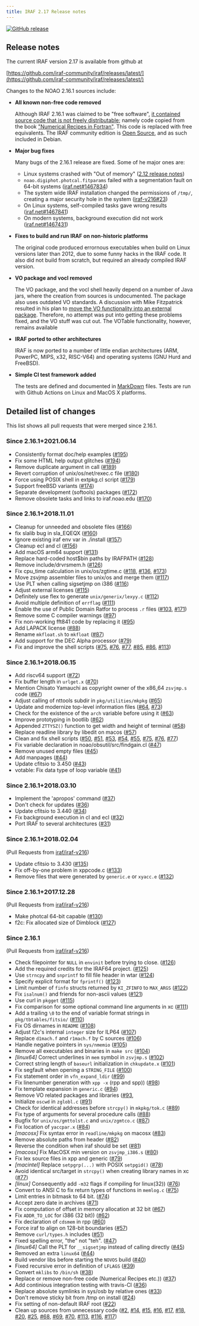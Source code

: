 ```yaml
---
title: IRAF 2.17 Release notes
---
```


[![GitHub release](https://img.shields.io/github/release/iraf-community/iraf.svg)](https://github.com/iraf-community/iraf/releases/latest)

## Release notes

The current IRAF version 2.17 is available from github at

[https://github.com/iraf-community/iraf/releases/latest/](https://github.com/iraf-community/iraf/releases/latest/)

Changes to the NOAO 2.16.1 sources include:

* __All known non-free code removed__

    Although IRAF 2.16.1 was claimed to be "free software", [it contained
    source code that is not freely distributable](iraf-v216/license-problems);
    namely code copied from the book ["Numerical Recipes in Fortran"](http://numerical.recipes/).
    This code is replaced with free equivalents. The IRAF community edition is
    [Open Source](https://opensource.org/docs/osd), and as such included in
    Debian.

* __Major bug fixes__

  Many bugs of the 2.16.1 release are fixed. Some of he major ones are:
  
   - Linux systems crashed with "Out of memory" 
     ([2.12 release notes](https://github.com/iraf-community/iraf/blob/9590f4/doc/notes.v212#L1065-L1075))
   - `noao.digiphot.photcal.fitparams` failed with a segmentation
     fault on 64-bit systems
     ([iraf.net#1467834](https://iraf.net/forum/viewtopic.php?showtopic=1467834))
   - The system wide IRAF installation changed the permissions of
     `/tmp/`, creating a major security hole in the system
     ([iraf-v216#23](https://iraf-community.github.io/iraf-v216/issues/23))
   - On Linux systems, self-compiled tasks gave wrong results
     ([iraf.net#1467841](https://iraf.net/forum/viewtopic.php?showtopic=1467841))
   - On modern systems, background execution did not work
     ([iraf.net#1467431](https://iraf.net/forum/viewtopic.php?showtopic=1467431))

* __Fixes to build and run IRAF on non-historic platforms__

  The original code produced errornous executables when build on Linux
  versions later than 2012, due to some funny hacks in the IRAF
  code. It also did not build from scratch, but required an already
  compiled IRAF version.

* __VO package and vocl removed__

    The VO package, and the vocl shell heavily depend on a number of
    Java jars, where the creation from sources is undocumented. The
    package also uses outdated VO standards. A discussion with Mike
    Fitzpatrick resulted in his plan to [move the VO functionality
    into an external package](iraf-v216/issues/90).
    Therefore, no attempt was put into getting these problems fixed,
    and the VO stuff was cut out.  The VOTable functionality, however,
    remains available

* __IRAF ported to other architectures__

    IRAF is now ported to a number of little endian architectures
    (ARM, PowerPC, MIPS, x32, RISC-V64) and operating systems (GNU Hurd and
    FreeBSD).

* __Simple CI test framework added__

    The tests are defined and documented in
    [MarkDown](https://github.com/iraf-community/iraf/blob/main/test/README.md)
    files. Tests are run with Github Actions on Linux and MacOS X platforms.

## Detailed list of changes

This list shows all pull requests that were merged since 2.16.1.

### Since 2.16.1+2021.06.14

* Consistently format doc/help examples
  ([#195](https://github.com/iraf-community/iraf/pull/195))
* Fix some HTML help output glitches
  ([#194](https://github.com/iraf-community/iraf/pull/194))
* Remove duplicate argument in call
  ([#189](https://github.com/iraf-community/iraf/pull/189))
* Revert corruption of unix/os/net/rexec.c file
  ([#180](https://github.com/iraf-community/iraf/pull/180))
* Force using POSIX shell in extpkg.cl script
  ([#179](https://github.com/iraf-community/iraf/pull/179))
* Support freeBSD variants
  ([#174](https://github.com/iraf-community/iraf/pull/174))
* Separate development (softools) packages
  ([#172](https://github.com/iraf-community/iraf/pull/172))
* Remove obsolete tasks and links to iraf.noao.edu
  ([#170](https://github.com/iraf-community/iraf/pull/170))


### Since 2.16.1+2018.11.01

 * Cleanup for unneeded and obsolete files
   ([#166](https://github.com/iraf-community/iraf/pull/166))
 * fix slalib bug in sla_EQEQX
   ([#160](https://github.com/iraf-community/iraf/pull/160))
 * Ignore existing iraf env var in ./install
   ([#157](https://github.com/iraf-community/iraf/pull/157))
 * Cleanup ecl and cl
   ([#156](https://github.com/iraf-community/iraf/pull/156))
 * Add macOS arm64 support
   ([#131](https://github.com/iraf-community/iraf/pull/131))
 * Replace hard-coded host$bin paths by IRAFPATH
   ([#128](https://github.com/iraf-community/iraf/pull/128))
 * Remove include/drvrsmem.h
   ([#126](https://github.com/iraf-community/iraf/pull/126))
 * Fix cpu_time calculation in unix/os/zgtime.c
   ([#118](https://github.com/iraf-community/iraf/pull/118),
    [#136](https://github.com/iraf-community/iraf/pull/136),
    [#173](https://github.com/iraf-community/iraf/pull/173))
 * Move zsvjmp assembler files to unix/os and merge them
   ([#117](https://github.com/iraf-community/iraf/pull/117))
 * Use PLT when calling sigsetjmp on i386
   ([#116](https://github.com/iraf-community/iraf/pull/116))
 * Adjust external licenses
   ([#115](https://github.com/iraf-community/iraf/pull/115))
 * Definitely use flex to generate `unix/generix/lexyy.c`
   ([#112](https://github.com/iraf-community/iraf/pull/112))
 * Avoid multiple definition of `errflag`
   ([#111](https://github.com/iraf-community/iraf/pull/111))
 * Enable the use of Public Domain Ratfor to process `.r` files
   ([#103](https://github.com/iraf-community/iraf/pull/103),
    [#171](https://github.com/iraf-community/iraf/pull/171))
 * Remove some C compiler warnings
   ([#97](https://github.com/iraf-community/iraf/pull/97))
 * Fix non-working fft841 code by replacing it
   ([#95](https://github.com/iraf-community/iraf/pull/95))
 * Add LAPACK license
   ([#88](https://github.com/iraf-community/iraf/pull/88))
 * Rename `mkfloat.sh` to `mkfloat`
   ([#87](https://github.com/iraf-community/iraf/pull/87))
 * Add support for the DEC Alpha processor
   ([#79](https://github.com/iraf-community/iraf/pull/79))
 * Fix and improve the shell scripts
   ([#75](https://github.com/iraf-community/iraf/pull/75),
    [#76](https://github.com/iraf-community/iraf/pull/76),
    [#77](https://github.com/iraf-community/iraf/pull/77),
    [#85](https://github.com/iraf-community/iraf/pull/85),
    [#86](https://github.com/iraf-community/iraf/pull/86),
    [#113](https://github.com/iraf-community/iraf/pull/113))


### Since 2.16.1+2018.06.15

* Add riscv64 support
  ([#72](https://github.com/iraf-community/iraf/pull/72))
* Fix buffer length in `urlget.x`
  ([#70](https://github.com/iraf-community/iraf/pull/70))
* Mention Chisato Yamauchi as copyright owner of the x86_64 `zsvjmp.s` code
  ([#67](https://github.com/iraf-community/iraf/pull/67))
* Adjust calling of nttools subdir in `pkg/utilities/mkpkg`
  ([#65](https://github.com/iraf-community/iraf/pull/65))
* Update and modernize top-level information files
  ([#64](https://github.com/iraf-community/iraf/pull/64),
   [#73](https://github.com/iraf-community/iraf/pull/73))
* Check for the existence of the `arch` variable before using it
  ([#63](https://github.com/iraf-community/iraf/pull/63))
* Improve prototyping in bootlib
  ([#62](https://github.com/iraf-community/iraf/pull/62))
* Appended `ZTTYSZ()` function to get width and height of terminal
  ([#58](https://github.com/iraf-community/iraf/pull/58))
* Replace readline library by libedit on macos
  ([#57](https://github.com/iraf-community/iraf/pull/57))
* Clean and fix shell scripts
  ([#50](https://github.com/iraf-community/iraf/pull/50),
   [#51](https://github.com/iraf-community/iraf/pull/51),
   [#53](https://github.com/iraf-community/iraf/pull/53),
   [#54](https://github.com/iraf-community/iraf/pull/54),
   [#55](https://github.com/iraf-community/iraf/pull/55),
   [#75](https://github.com/iraf-community/iraf/pull/75),
   [#76](https://github.com/iraf-community/iraf/pull/76),
   [#77](https://github.com/iraf-community/iraf/pull/77))
* Fix variable declaration in noao/obsutil/src/findgain.cl
  ([#47](https://github.com/iraf-community/iraf/pull/47))
* Remove unused empty files
  ([#45](https://github.com/iraf-community/iraf/pull/45))
* Add manpages
  ([#44](https://github.com/iraf-community/iraf/pull/44))
* Update cfitsio to 3.450
  ([#43](https://github.com/iraf-community/iraf/pull/43))
* votable: Fix data type of loop variable
  ([#41](https://github.com/iraf-community/iraf/pull/41))


### Since 2.16.1+2018.03.10

* Implement the 'apropos' command
  ([#37](https://github.com/iraf-community/iraf/pull/37))
* Don't check for updates
  ([#36](https://github.com/iraf-community/iraf/pull/36))
* Update cfitsio to 3.440
  ([#34](https://github.com/iraf-community/iraf/pull/34))
* Fix background execution in cl and ecl
  ([#32](https://github.com/iraf-community/iraf/pull/32))
* Port IRAF to several architectures
  ([#31](https://github.com/iraf-community/iraf/pull/31))
  

### Since 2.16.1+2018.02.04

(Pull Requests from
[iraf/iraf-v216](iraf-v216))

* Update cfitsio to 3.430
  ([#135](iraf-v216/issues/135))
* Fix off-by-one problem in xppcode.c
  ([#133](iraf-v216/issues/133))
* Remove files that were generated by `generic.e` or `xyacc.e`
  ([#132](iraf-v216/issues/132))

### Since 2.16.1+2017.12.28

(Pull Requests from
[iraf/iraf-v216](iraf-v216))

* Make photcal 64-bit capable
  ([#130](iraf-v216/issues/130))
* f2c: Fix allocated size of Dimblock
  ([#127](iraf-v216/issues/127))

### Since 2.16.1

(Pull Requests from
[iraf/iraf-v216](iraf-v216))

* Check filepointer for `NULL` in `envinit` before trying to close.
  ([#126](iraf-v216/issues/126))
* Add the required credits for the IRAF64 project.
  ([#125](iraf-v216/issues/125))
* Use `strncpy` and `snprintf` to fill file header in wtar
  ([#124](iraf-v216/issues/124))
* Specify explicit format for `fprintf()`
  ([#123](iraf-v216/issues/123))
* Limit number of `finfo` structs returned by `KI_ZFINFO` to `MAX_ARGS`
  ([#122](iraf-v216/issues/122))
* Fix `isalnum()` and friends for non-ascii values
  ([#121](iraf-v216/issues/121))
* Use curl in `pkgget`
  ([#115](iraf-v216/issues/115))
* Fix comparison for some optional command line arguments in xc
  ([#111](iraf-v216/issues/111))
* Add a trailing `\0` to the end of variable format strings in `pkg/tbtables/fitsio/`
  ([#110](iraf-v216/issues/110))
* Fix OS dirnames in `README`
  ([#108](iraf-v216/issues/108))
* Adjust f2c's internal `integer` size for ILP64
  ([#107](iraf-v216/issues/107))
* Replace `d1mach.f` and `r1mach.f` by C sources
  ([#106](iraf-v216/issues/106))
* Handle negative pointers in `sys/nmemio`
  ([#105](iraf-v216/issues/105))
* Remove all executables and binaries in `make src`
  ([#104](iraf-v216/issues/104))
* _[linux64]_ Correct underlines in `mem` symbol in `zsvjmp.s`
  ([#102](iraf-v216/issues/102))
* Correct string length of `baseurl` initialization in `chkupdate.x`
  ([#101](iraf-v216/issues/101))
* Fix segfault when opening a `STRING_FILE`
  ([#100](iraf-v216/issues/100))
* Fix statement order in `vfn_expand_ldir`
  ([#99](iraf-v216/issues/99))
* Fix linenumber generation with `xpp -x` (rpp and spp))
  ([#98](iraf-v216/issues/98))
* Fix template expansion in `generic.c`
  ([#94](iraf-v216/issues/94))
* Remove VO related packages and libraries
  ([#93](iraf-v216/issues/93),
* Initialize `oscwd` in `zglobl.c`
  ([#91](iraf-v216/issues/91))
* Check for identical addresses before `strcpy()` in `mkpkg/tok.c`
  ([#89](iraf-v216/issues/89))
* Fix type of arguments for several procedure calls
  ([#88](iraf-v216/issues/88))
* Bugfix for `unix/os/gmttolst.c` and `unix/zgmtco.c`
  ([#87](iraf-v216/issues/87))
* Fix location of `yaccpar.x`
  ([#84](iraf-v216/issues/84))
* _[macosx]_ Fix syntax error in `readline/mkpkg` on macosx
  ([#83](iraf-v216/issues/83))
* Remove absolute paths from header
  ([#82](iraf-v216/issues/82))
* Reverse the condition when iraf should be set
  ([#81](iraf-v216/issues/81))
* _[macosx]_ Fix MacOSX min version on `zsvjmp_i386.s`
  ([#80](iraf-v216/issues/80))
* Fix lex source files in xpp and generic
  ([#79](iraf-v216/issues/79))
* _[macintel]_ Replace `setpgrp(...)` with POSIX `setpgid()`
  ([#78](iraf-v216/issues/78))
* Avoid identical src/target in `strcpy()` when creating library names in xc
  ([#77](iraf-v216/issues/77))
* _[linux]_ Consequently add `-m32` flags if compiling for linux(32))
  ([#76](iraf-v216/issues/76))
* Convert to ANSI C to fix return types of functions in `memlog.c`
  ([#75](iraf-v216/issues/75))
* Limit entries in bitmask to 64 bit.
  ([#74](iraf-v216/issues/74))
* Accept zero date in archives
  ([#71](iraf-v216/issues/71))
* Fix computation of offset in memory allocation at 32 bit
  ([#67](iraf-v216/issues/67))
* Fix `ADDR_TO_LOC` for i386 (32 bit))
  ([#62](iraf-v216/issues/62))
* Fix declaration of `cdsmem` in rpp
  ([#60](iraf-v216/issues/60))
* Force iraf to align on 128-bit boundaries
  ([#57](iraf-v216/issues/57))
* Remove `curl/types.h` includes
  ([#51](iraf-v216/issues/51))
* Fixed spelling error, "the" not "teh".
  ([#47](iraf-v216/issues/47))
* _[linux64]_ Call the PLT for `__sigsetjmp` instead of calling directly
  ([#45](iraf-v216/issues/45))
* Removed an extra `linux64`
  ([#44](iraf-v216/issues/44))
* Build vendor libs before starting the `NOVOS` build
  ([#40](iraf-v216/issues/40))
* Fixed recursive error in definition of `LFLAGS`
  ([#39](iraf-v216/issues/39))
* Convert `mklibs` to `/bin/sh`
  ([#38](iraf-v216/issues/38))
* Replace or remove non-free code (Numerical Recipes etc.))
  ([#37](iraf-v216/issues/37))
* Add continious integration testing with travis-CI
  ([#36](iraf-v216/issues/36))
* Replace absolute symlinks in sys/osb by relative ones
  ([#33](iraf-v216/issues/33))
* Don't remove sticky bit from /tmp on install
  ([#24](iraf-v216/issues/24))
* Fix setting of non-default IRAF root
  ([#22](iraf-v216/issues/22))
* Clean up sources from unnecessary code
  ([#2](iraf-v216/issues/2),
  [#14](iraf-v216/issues/14),
  [#15](iraf-v216/issues/15),
  [#16](iraf-v216/issues/16),
  [#17](iraf-v216/issues/17),
  [#18](iraf-v216/issues/18),
  [#20](iraf-v216/issues/20),
  [#25](iraf-v216/issues/25),
  [#68](iraf-v216/issues/68),
  [#69](iraf-v216/issues/69),
  [#70](iraf-v216/issues/70),
  [#113](iraf-v216/issues/113),
  [#116](iraf-v216/issues/116),
  [#117](iraf-v216/issues/117))
  
